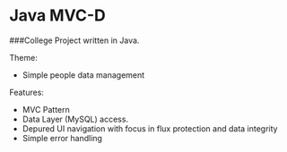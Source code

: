 # Java MVC-D

###College Project written in Java.

Theme:
- Simple people data management

Features: 
- MVC Pattern 
- Data Layer (MySQL) access.
- Depured UI navigation with focus in flux protection and data integrity
- Simple error handling


